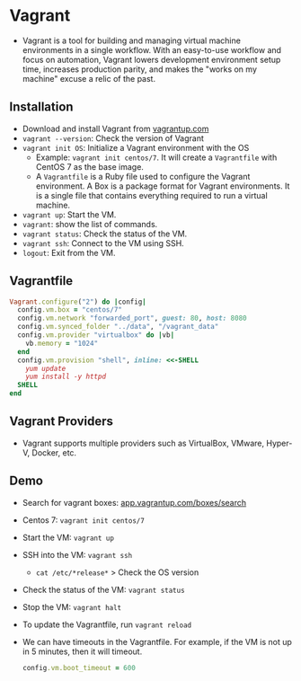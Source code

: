 # Vagrant

- Vagrant is a tool for building and managing virtual machine environments in a single workflow. With an easy-to-use workflow and focus on automation, Vagrant lowers development environment setup time, increases production parity, and makes the "works on my machine" excuse a relic of the past.

## Installation

- Download and install Vagrant from [vagrantup.com](https://www.vagrantup.com/)
- `vagrant --version`: Check the version of Vagrant
- `vagrant init OS`: Initialize a Vagrant environment with the OS
  - Example: `vagrant init centos/7`. It will create a `Vagrantfile` with CentOS 7 as the base image.
  - A `Vagrantfile` is a Ruby file used to configure the Vagrant environment. A Box is a package format for Vagrant environments. It is a single file that contains everything required to run a virtual machine.
- `vagrant up`: Start the VM.
- `vagrant`: show the list of commands.
- `vagrant status`: Check the status of the VM.
- `vagrant ssh`: Connect to the VM using SSH.
- `logout`: Exit from the VM.

## Vagrantfile

```ruby
Vagrant.configure("2") do |config|
  config.vm.box = "centos/7"
  config.vm.network "forwarded_port", guest: 80, host: 8080
  config.vm.synced_folder "../data", "/vagrant_data"
  config.vm.provider "virtualbox" do |vb|
    vb.memory = "1024"
  end
  config.vm.provision "shell", inline: <<-SHELL
    yum update
    yum install -y httpd
  SHELL
end
```

## Vagrant Providers

- Vagrant supports multiple providers such as VirtualBox, VMware, Hyper-V, Docker, etc.

## Demo

- Search for vagrant boxes: [app.vagrantup.com/boxes/search](https://app.vagrantup.com/boxes/search)
- Centos 7: `vagrant init centos/7`
- Start the VM: `vagrant up`
- SSH into the VM: `vagrant ssh`
  - `cat /etc/*release*` > Check the OS version
- Check the status of the VM: `vagrant status`
- Stop the VM: `vagrant halt`
- To update the Vagrantfile, run `vagrant reload`

- We can have timeouts in the Vagrantfile. For example, if the VM is not up in 5 minutes, then it will timeout.
  ```ruby
  config.vm.boot_timeout = 600
  ```
